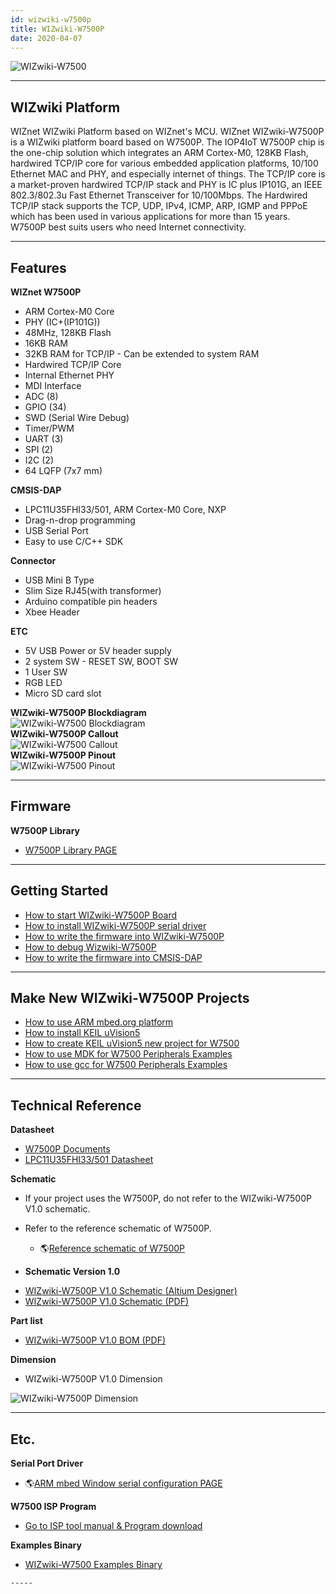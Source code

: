 ```yaml
---
id: wizwiki-w7500p
title: WIZwiki-W7500P
date: 2020-04-07
---
```


![WIZwiki-W7500](/img/products/w7500p/overview/wizwiki-w7500p.png)

-----


## WIZwiki Platform

WIZnet WIZwiki Platform based on WIZnet's MCU. WIZnet WIZwiki-W7500P is
a WIZwiki platform board based on W7500P. The IOP4IoT W7500P chip is the
one-chip solution which integrates an ARM Cortex-M0, 128KB Flash,
hardwired TCP/IP core for various embedded application platforms, 10/100
Ethernet MAC and PHY, and especially internet of things. The TCP/IP core
is a market-proven hardwired TCP/IP stack and PHY is IC plus IP101G, an
IEEE 802.3/802.3u Fast Ethernet Transceiver for 10/100Mbps. The
Hardwired TCP/IP stack supports the TCP, UDP, IPv4, ICMP, ARP, IGMP and
PPPoE which has been used in various applications for more than 15
years. W7500P best suits users who need Internet connectivity.

-----


## Features

**WIZnet W7500P**

   * ARM Cortex-M0 Core
   * PHY (IC+(IP101G))
   * 48MHz, 128KB Flash
   * 16KB RAM
   * 32KB RAM for TCP/IP - Can be extended to system RAM
   * Hardwired TCP/IP Core
   * Internal Ethernet PHY
   * MDI Interface
   * ADC (8)
   * GPIO (34)
   * SWD (Serial Wire Debug)
   * Timer/PWM 
   * UART (3)
   * SPI (2)
   * I2C (2)
   * 64 LQFP (7x7 mm)

**CMSIS-DAP**

 
  * LPC11U35FHI33/501, ARM Cortex-M0 Core, NXP
  * Drag-n-drop programming
  * USB Serial Port
  * Easy to use C/C++ SDK


**Connector**

  * USB Mini B Type
  * Slim Size RJ45(with transformer)
  * Arduino compatible pin headers
  * Xbee Header

**ETC**

   * 5V USB Power or 5V header supply
   * 2 system SW - RESET SW, BOOT SW
   * 1 User SW
   * RGB LED
   * Micro SD card slot

**WIZwiki-W7500P Blockdiagram**  
![WIZwiki-W7500 Blockdiagram](/img/products/w7500p/overview/wizwiki-w7500p_blockdiagram.png)  
**WIZwiki-W7500P Callout**  
![WIZwiki-W7500 Callout](/img/products/w7500p/overview/wizwiki-w7500p_callout.png)  
**WIZwiki-W7500P Pinout**  
![WIZwiki-W7500 Pinout](/img/products/w7500p/overview/wizwiki_w7500p_pinout_mbed_150907.png)  

-----


## Firmware

**W7500P Library**

   * [W7500P Library PAGE](./../iMCU/W7500P/Libraries-Examples.md)

-----


## Getting Started

   * [How to start WIZwiki-W7500P Board](./Getting-Started/How_to_start_WIZwiki_W7500_Board.md)
   * [How to install WIZwiki-W7500P serial driver](./Getting-Started/How_to_install_WIZwiki_W7500_serial_driver.md)
   * [How to write the firmware into WIZwiki-W7500P](./Getting-Started/How_to_write_the_firmware_into_WIZwiki_W7500.md)
   * [How to debug Wizwiki-W7500P](./Getting-Started/How_to_debug_Wizwiki_W7500.md)
   * [How to write the firmware into CMSIS-DAP](./Getting-Started/How_to_write_the_firmware_into_CMSIS_DAP.md)

-----

## Make New WIZwiki-W7500P Projects

   * [How to use ARM mbed.org platform](./WIZwiki-W7500-Mbed-Starter-Kit/Tutorial-Eng.md)
   * [How to install KEIL uVision5](./../iMCU/W7500/documents/appnote/How_to_install_KEIL.md)
   * [How to create KEIL uVision5 new project for W7500](./../iMCU/W7500/documents/appnote/How_to_make_KEIL_new_project_for_W7500.md)
   * [How to use MDK for W7500 Peripherals Examples](./../iMCU/W7500/documents/appnote/How-to-use-MDK-for-W7500-Peripherals-Examples.md)
   * [How to use gcc for W7500 Peripherals Examples](./../iMCU/W7500/documents/appnote/How_to_use_GCC_for_W7500_Peripherals_Examples.md)

-----

## Technical Reference

**Datasheet**

   * [W7500P Documents](./../iMCU/W7500/Documents.md)
   * <a href="/img/products/w7500p/overview/LPC11U3X.pdf" target="_blank">LPC11U35FHI33/501 Datasheet</a>

**Schematic**

  - If your project uses the W7500P, do not refer to the WIZwiki-W7500P
    V1.0 schematic.
  - Refer to the reference schematic of W7500P.
      - 🌎[Reference schematic of W7500P](https://github.com/Wiznet/Hardware-Files-of-WIZnet/tree/master/01_iMCU/W7500P/Reference%20Schematic)



  - **Schematic Version 1.0**

   * <a href="/img/products/wizwiki_w7500p/wizwiki-w7500p_sch_v1.0.zip" target="_blank">WIZwiki-W7500P V1.0 Schematic (Altium Designer)</a>
   * <a href="/img/products/w7500p/overview/wizwiki-w7500p_sch_v1.0.pdf" target="_blank">WIZwiki-W7500P V1.0 Schematic (PDF)</a>

**Part list**

   * <a href="/img/products/w7500p/overview/wizwiki_w7500p_bom_v1.0_150909.pdf" target="_blank">WIZwiki-W7500P V1.0 BOM (PDF)</a>

**Dimension**

   * WIZwiki-W7500P V1.0 Dimension

![WIZwiki-W7500P Dimension](/img/products/w7500p/overview/wizwiki-w7500_dimension.png)

-----

## Etc.

**Serial Port Driver**

   * 🌎[ARM mbed Window serial configuration PAGE ](http://os.mbed.com/handbook/Windows-serial-configuration)

**W7500 ISP Program**

   * [Go to ISP tool manual & Program download](./../iMCU/W7500/documents/appnote/How-to-use-ISP-tool.md)

 **Examples Binary**

   * [WIZwiki-W7500 Examples Binary](./Getting-Started/How_to_write_the_firmware_into_WIZwiki_W7500.md#examples-binary)
   
    -----
